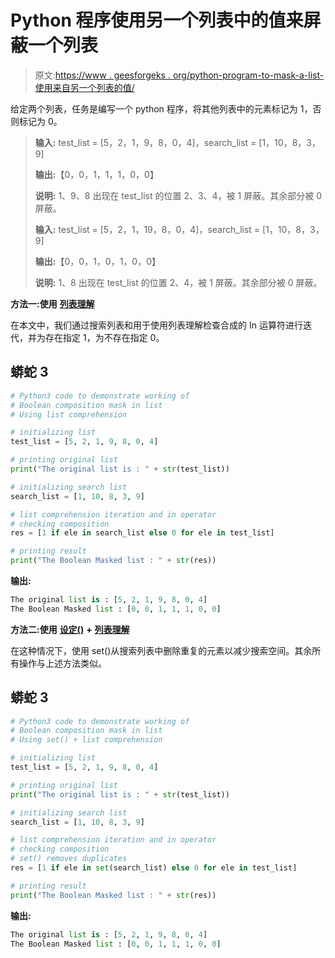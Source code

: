 # Python 程序使用另一个列表中的值来屏蔽一个列表

> 原文:[https://www . geesforgeks . org/python-program-to-mask-a-list-使用来自另一个列表的值/](https://www.geeksforgeeks.org/python-program-to-mask-a-list-using-values-from-another-list/)

给定两个列表，任务是编写一个 python 程序，将其他列表中的元素标记为 1，否则标记为 0。

> **输入:** test_list = [5，2，1，9，8，0，4]，search_list = [1，10，8，3，9]
> 
> **输出:**【0，0，1，1，1，0，0】
> 
> **说明:** 1、9、8 出现在 test_list 的位置 2、3、4，被 1 屏蔽。其余部分被 0 屏蔽。
> 
> **输入:** test_list = [5，2，1，19，8，0，4]，search_list = [1，10，8，3，9]
> 
> **输出:**【0，0，1，0，1，0，0】
> 
> **说明:** 1、8 出现在 test_list 的位置 2、4，被 1 屏蔽。其余部分被 0 屏蔽。

**方法一:使用** [**列表理解**](https://www.geeksforgeeks.org/python-list-comprehension/)

在本文中，我们通过搜索列表和用于使用列表理解检查合成的 In 运算符进行迭代，并为存在指定 1，为不存在指定 0。

## 蟒蛇 3

```py
# Python3 code to demonstrate working of
# Boolean composition mask in list
# Using list comprehension

# initializing list
test_list = [5, 2, 1, 9, 8, 0, 4]

# printing original list
print("The original list is : " + str(test_list))

# initializing search list
search_list = [1, 10, 8, 3, 9]

# list comprehension iteration and in operator
# checking composition
res = [1 if ele in search_list else 0 for ele in test_list]

# printing result
print("The Boolean Masked list : " + str(res))
```

**输出:**

```py
The original list is : [5, 2, 1, 9, 8, 0, 4]
The Boolean Masked list : [0, 0, 1, 1, 1, 0, 0]
```

**方法二:使用** [**设定()**](https://www.geeksforgeeks.org/python-sets/) **+** [**列表理解**](https://www.geeksforgeeks.org/python-list-comprehension/)

在这种情况下，使用 set()从搜索列表中删除重复的元素以减少搜索空间。其余所有操作与上述方法类似。

## 蟒蛇 3

```py
# Python3 code to demonstrate working of
# Boolean composition mask in list
# Using set() + list comprehension

# initializing list
test_list = [5, 2, 1, 9, 8, 0, 4]

# printing original list
print("The original list is : " + str(test_list))

# initializing search list
search_list = [1, 10, 8, 3, 9]

# list comprehension iteration and in operator
# checking composition
# set() removes duplicates
res = [1 if ele in set(search_list) else 0 for ele in test_list]

# printing result
print("The Boolean Masked list : " + str(res))
```

**输出:**

```py
The original list is : [5, 2, 1, 9, 8, 0, 4]
The Boolean Masked list : [0, 0, 1, 1, 1, 0, 0]
```